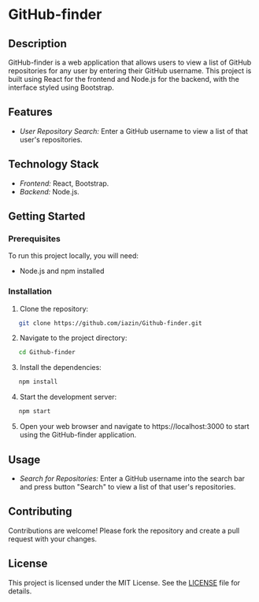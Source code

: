 # GitHub-finder

## Description

GitHub-finder is a web application that allows users to view a list of GitHub repositories for any user by entering their GitHub username. This project is built using React for the frontend and Node.js for the backend, with the interface styled using Bootstrap.

## Features

- *User Repository Search:* Enter a GitHub username to view a list of that user's repositories.

## Technology Stack

- *Frontend:* React, Bootstrap.
- *Backend:* Node.js.

## Getting Started

### Prerequisites

To run this project locally, you will need:

- Node.js and npm installed

### Installation

1. Clone the repository:
```sh
   git clone https://github.com/iazin/Github-finder.git
```
2. Navigate to the project directory:
```sh
   cd Github-finder
```
3. Install the dependencies:
```sh
   npm install
```
4. Start the development server:
```sh
   npm start
```
5. Open your web browser and navigate to https://localhost:3000 to start using the GitHub-finder application.

## Usage

- *Search for Repositories:* Enter a GitHub username into the search bar and press button "Search" to view a list of that user's repositories.

## Contributing

Contributions are welcome! Please fork the repository and create a pull request with your changes.

## License

This project is licensed under the MIT License. See the [LICENSE](LICENSE) file for details.
